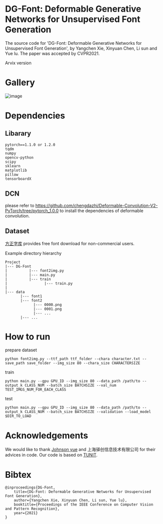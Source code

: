 # DG-Font: Deformable Generative Networks for Unsupervised Font Generation
The source code for 'DG-Font: Deformable Generative Networks for Unsupervised Font Generation', by Yangchen Xie, Xinyuan Chen, Li sun and Yue lu. The paper was accepted by CVPR2021.

Arvix version

# Gallery
![image](https://github.com/ecnuycxie/DG-Font/blob/main/images/results.png)

# Dependencies

Libarary
-------------

    pytorch==1.1.0 or 1.2.0  
    tqdm  
    numpy
    opencv-python  
    scipy  
    sklearn
    matplotlib  
    pillow  
    tensorboardX 

DCN
--------------

please refer to https://github.com/chengdazhi/Deformable-Convolution-V2-PyTorch/tree/pytorch_1.0.0 to install the dependencies of deformable convolution.

Dataset
--------------
[方正字库](https://www.foundertype.com/index.php/FindFont/index) provides free font download for non-commercial users.

Example directory hierarchy

    Project
    |--- DG-Font
    |          |--- font2img.py    
    |          |--- main.py
    |          |--- train
    |                 |--- train.py
    |
    |--- data
           |--- font1
           |--- font2
                 |--- 0000.png
                 |--- 0001.png
                 |--- ...
           |--- ...



# How to run

prepare dataset

    python font2img.py --ttf_path ttf_folder --chara character.txt --save_path save_folder --img_size 80 --chara_size CHARACTERSIZE

train

    python main.py --gpu GPU_ID --img_size 80 --data_path /path/to --output_k CLASS_NUM --batch_size BATCHSIZE --val_num TEST_IMGS_NUM_FOR_EACH_CLASS

test

    python main.py --gpu GPU_ID --img_size 80 --data_path /path/to --output_k CLASS_NUM --batch_size BATCHSIZE --validation --load_model $DIR_TO_LOAD
    
# Acknowledgements
We would like to thank [Johnson yue](https://github.com/Johnson-yue) and 上海驿创信息技术有限公司 for their advices in code. Our code  is based on [TUNIT](https://github.com/clovaai/tunit).


# Bibtex
    @inproceedings{DG-Font,
        title={DG-Font: Deformable Generative Networks for Unsupervised Font Generation},
        author={Yangchen Xie, Xinyuan Chen, Li sun, Yue lu},
        booktitle={Proceedings of the IEEE Conference on Computer Vision and Pattern Recognition},
        year={2021}
    }
